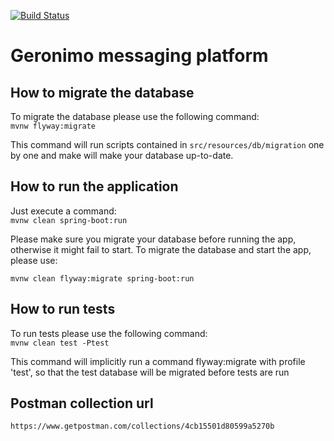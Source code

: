 [![Build Status](https://travis-ci.org/Lisikhs/geronimo.svg?branch=develop)](https://travis-ci.org/Lisikhs/geronimo)

# Geronimo messaging platform

## How to migrate the database
To migrate the database please use the following command: \
`mvnw flyway:migrate`

This command will run scripts contained in `src/resources/db/migration` one by one
and make will make your database up-to-date.

## How to run the application
Just execute a command: \
`mvnw clean spring-boot:run`

Please make sure you migrate your database before running the app, otherwise it might fail to start.
To migrate the database and start the app, please use:

`mvnw clean flyway:migrate spring-boot:run`

## How to run tests
To run tests please use the following command: \
`mvnw clean test -Ptest`

This command will implicitly run a command flyway:migrate with profile 'test', 
so that the test database will be migrated before tests are run

## Postman collection url
    https://www.getpostman.com/collections/4cb15501d80599a5270b